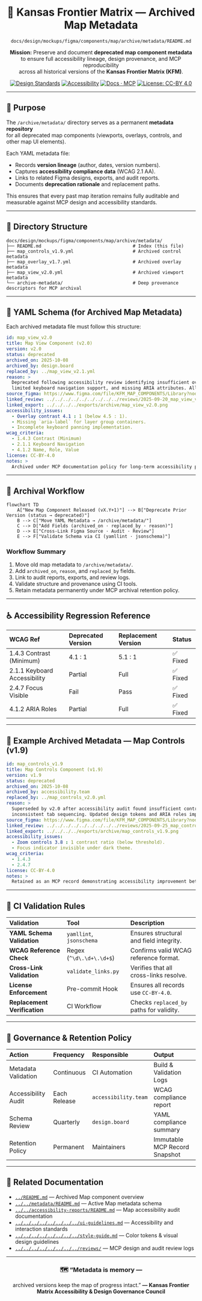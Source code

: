 <div align="center">

# 🧾 Kansas Frontier Matrix — Archived Map Metadata  
`docs/design/mockups/figma/components/map/archive/metadata/README.md`

**Mission:** Preserve and document **deprecated map component metadata**  
to ensure full accessibility lineage, design provenance, and MCP reproducibility  
across all historical versions of the **Kansas Frontier Matrix (KFM)**.

[![Design Standards](https://img.shields.io/badge/Design-Human%20Centered-orange)](../../../../../../../../)
[![Accessibility](https://img.shields.io/badge/Accessibility-WCAG%202.1%20AA-yellow)](../../../../../../../../)
[![Docs · MCP](https://img.shields.io/badge/Docs-MCP-blue)](../../../../../../../../../)
[![License: CC-BY 4.0](https://img.shields.io/badge/License-CC--BY%204.0-green)](../../../../../../../../../../../LICENSE)

</div>

---

## 🎯 Purpose

The `/archive/metadata/` directory serves as a permanent **metadata repository**  
for all deprecated map components (viewports, overlays, controls, and other map UI elements).  

Each YAML metadata file:
- Records **version lineage** (author, dates, version numbers).  
- Captures **accessibility compliance data** (WCAG 2.1 AA).  
- Links to related Figma designs, exports, and audit reports.  
- Documents **deprecation rationale** and replacement paths.  

This ensures that every past map iteration remains fully auditable and  
measurable against MCP design and accessibility standards.

---

## 🧭 Directory Structure

```text
docs/design/mockups/figma/components/map/archive/metadata/
├── README.md                                  # Index (this file)
├── map_controls_v1.9.yml                      # Archived control metadata
├── map_overlay_v1.7.yml                       # Archived overlay metadata
├── map_view_v2.0.yml                          # Archived viewport metadata
└── archive-metadata/                          # Deep provenance descriptors for MCP archival
````

---

## 🧩 YAML Schema (for Archived Map Metadata)

Each archived metadata file must follow this structure:

```yaml
id: map_view_v2.0
title: Map View Component (v2.0)
version: v2.0
status: deprecated
archived_on: 2025-10-08
archived_by: design.board
replaced_by: ../map_view_v2.1.yml
reason: >
  Deprecated following accessibility review identifying insufficient overlay contrast,
  limited keyboard navigation support, and missing ARIA attributes. All issues resolved in v2.1.
source_figma: https://www.figma.com/file/KFM_MAP_COMPONENTS/Library?node-id=300%3A420
linked_review: ../../../../../../../../../reviews/2025-09-20_map_view_v2.0.md
linked_export: ../../../../exports/archive/map_view_v2.0.png
accessibility_issues:
  - Overlay contrast 4.1 : 1 (below 4.5 : 1).
  - Missing `aria-label` for layer group containers.
  - Incomplete keyboard panning implementation.
wcag_criteria:
  - 1.4.3 Contrast (Minimum)
  - 2.1.1 Keyboard Navigation
  - 4.1.2 Name, Role, Value
license: CC-BY-4.0
notes: >
  Archived under MCP documentation policy for long-term accessibility provenance tracking.
```

---

## 🧮 Archival Workflow

```mermaid
flowchart TD
    A["New Map Component Released (vX.Y+1)"] --> B["Deprecate Prior Version (status → deprecated)"]
    B --> C["Move YAML Metadata → /archive/metadata/"]
    C --> D["Add Fields (archived_on · replaced_by · reason)"]
    D --> E["Cross-Link Figma Source · Audit · Review"]
    E --> F["Validate Schema via CI (yamllint · jsonschema)"]
```

<!-- END OF MERMAID -->

### Workflow Summary

1. Move old map metadata to `/archive/metadata/`.
2. Add `archived_on`, `reason`, and `replaced_by` fields.
3. Link to audit reports, exports, and review logs.
4. Validate structure and provenance using CI tools.
5. Retain metadata permanently under MCP archival retention policy.

---

## ♿ Accessibility Regression Reference

| WCAG Ref                     | Deprecated Version | Replacement Version | Status  |
| :--------------------------- | :----------------- | :------------------ | :------ |
| 1.4.3 Contrast (Minimum)     | 4.1 : 1            | 5.1 : 1             | ✅ Fixed |
| 2.1.1 Keyboard Accessibility | Partial            | Full                | ✅ Fixed |
| 2.4.7 Focus Visible          | Fail               | Pass                | ✅ Fixed |
| 4.1.2 ARIA Roles             | Partial            | Full                | ✅ Fixed |

---

## 🧩 Example Archived Metadata — Map Controls (v1.9)

```yaml
id: map_controls_v1.9
title: Map Controls Component (v1.9)
version: v1.9
status: deprecated
archived_on: 2025-10-08
archived_by: accessibility.team
replaced_by: ../map_controls_v2.0.yml
reason: >
  Superseded by v2.0 after accessibility audit found insufficient contrast and
  inconsistent tab sequencing. Updated design tokens and ARIA roles implemented.
source_figma: https://www.figma.com/file/KFM_MAP_COMPONENTS/Library?node-id=350%3A400
linked_review: ../../../../../../../../../reviews/2025-09-25_map_controls_v1.9.md
linked_export: ../../../../exports/archive/map_controls_v1.9.png
accessibility_issues:
  - Zoom controls 3.8 : 1 contrast ratio (below threshold).
  - Focus indicator invisible under dark theme.
wcag_criteria:
  - 1.4.3
  - 2.4.7
license: CC-BY-4.0
notes: >
  Retained as an MCP record demonstrating accessibility improvement between v1.9 and v2.0.
```

---

## 🧾 CI Validation Rules

| Validation                   | Tool                     | Description                              |
| :--------------------------- | :----------------------- | :--------------------------------------- |
| **YAML Schema Validation**   | `yamllint`, `jsonschema` | Ensures structural and field integrity.  |
| **WCAG Reference Check**     | Regex (`^\d\.\d+\.\d+$`) | Confirms valid WCAG reference format.    |
| **Cross-Link Validation**    | `validate_links.py`      | Verifies that all cross-links resolve.   |
| **License Enforcement**      | Pre-commit Hook          | Ensures all records use `CC-BY-4.0`.     |
| **Replacement Verification** | CI Workflow              | Checks `replaced_by` paths for validity. |

---

## 🧠 Governance & Retention Policy

| Action              | Frequency    | Responsible          | Output                        |
| :------------------ | :----------- | :------------------- | :---------------------------- |
| Metadata Validation | Continuous   | CI Automation        | Build & Validation Logs       |
| Accessibility Audit | Each Release | `accessibility.team` | WCAG compliance report        |
| Schema Review       | Quarterly    | `design.board`       | YAML compliance summary       |
| Retention Policy    | Permanent    | Maintainers          | Immutable MCP Record Snapshot |

---

## 🧩 Related Documentation

* [`../README.md`](../README.md) — Archived Map component overview
* [`../../metadata/README.md`](../../metadata/README.md) — Active Map metadata schema
* [`../../accessibility-reports/README.md`](../../accessibility-reports/README.md) — Map accessibility audit documentation
* [`../../../../../../../../ui-guidelines.md`](../../../../../../../../ui-guidelines.md) — Accessibility and interaction standards
* [`../../../../../../../../style-guide.md`](../../../../../../../../style-guide.md) — Color tokens & visual design guidelines
* [`../../../../../../../../reviews/`](../../../../../../../../reviews/) — MCP design and audit review logs

---

<div align="center">

### 🗺️ “Metadata is memory —

archived versions keep the map of progress intact.”
**— Kansas Frontier Matrix Accessibility & Design Governance Council**

</div>
